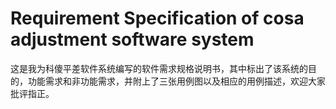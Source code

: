# Requirement Specification of cosa adjustment software system
这是我为科傻平差软件系统编写的软件需求规格说明书，其中标出了该系统的目的，功能需求和非功能需求，并附上了三张用例图以及相应的用例描述，欢迎大家批评指正。
